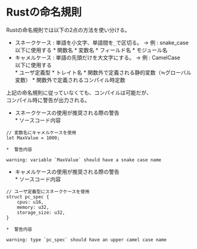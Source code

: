 # Rustの命名規則

Rustの命名規則では以下の2点の方法を使い分ける。
  *  スネークケース : 単語を小文字、単語間を`_`で区切る。 -> 例 : snake_case  
以下に使用する
    *  関数名
    *  変数名
    *  フィールド名
    *  モジュール名
  *  キャメルケース : 単語の先頭だけを大文字にする。 -> 例 : CamelCase  
以下に使用する  
    *  ユーザ定義型
    *  トレイト名
    *  関数外で定義される静的変数（≒グローバル変数）
    *  関数外で定義されるコンパイル時定数

上記の命名規則に従っていなくても、コンパイルは可能だが、  
コンパイル時に警告が出力される。  

  *  スネークケースの使用が推奨される際の警告  
    *  ソースコード内容  
```
// 変数名にキャメルケースを使用
let MaxValue = 1000;
```
    *  警告内容  
```
warning: variable `MaxValue` should have a snake case name
```
  *  キャメルケースの使用が推奨される際の警告    
    *  ソースコード内容  
```
// ユーザ定義型にスネークケースを使用
struct pc_spec { 
    cpus: u16,
    memory: u32,
    storage_size: u32,
}
```
    *  警告内容  
```
warning: type `pc_spec` should have an upper camel case name
```
